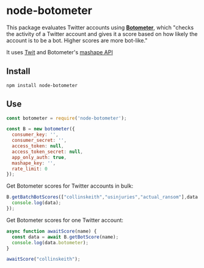 # node-botometer

This package evaluates Twitter accounts using **[Botometer](https://botometer.iuni.iu.edu/#!/)**, which "checks the activity of a Twitter account and gives it a score based on how likely the account is to be a bot. Higher scores are more bot-like."

It uses [Twit](https://github.com/ttezel/twit) and Botometer's [mashape API](https://market.mashape.com/OSoMe/botometer)

## Install

`npm install node-botometer`

## Use

```js
const botometer = require('node-botometer');

const B = new botometer({
  consumer_key: '',
  consumer_secret: '',
  access_token: null,
  access_token_secret: null,
  app_only_auth: true,
  mashape_key: '',
  rate_limit: 0
});

```

Get Botometer scores for Twitter accounts in bulk:
```js
B.getBatchBotScores(["collinskeith","usinjuries","actual_ransom"],data => {
  console.log(data);
});
```

Get Botometer scores for one Twitter account:
```js
async function awaitScore(name) {
  const data = await B.getBotScore(name);
  console.log(data.botometer);
}

awaitScore("collinskeith");
```